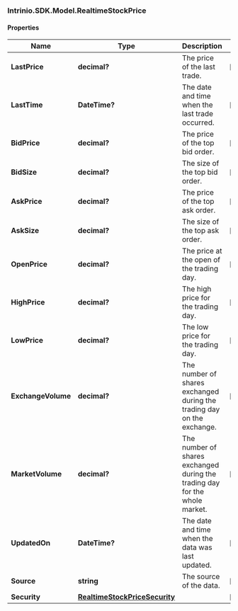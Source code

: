### Intrinio.SDK.Model.RealtimeStockPrice
#### Properties

Name | Type | Description | Notes
------------ | ------------- | ------------- | -------------
**LastPrice** | **decimal?** | The price of the last trade. | [optional] 
**LastTime** | **DateTime?** | The date and time when the last trade occurred. | [optional] 
**BidPrice** | **decimal?** | The price of the top bid order. | [optional] 
**BidSize** | **decimal?** | The size of the top bid order. | [optional] 
**AskPrice** | **decimal?** | The price of the top ask order. | [optional] 
**AskSize** | **decimal?** | The size of the top ask order. | [optional] 
**OpenPrice** | **decimal?** | The price at the open of the trading day. | [optional] 
**HighPrice** | **decimal?** | The high price for the trading day. | [optional] 
**LowPrice** | **decimal?** | The low price for the trading day. | [optional] 
**ExchangeVolume** | **decimal?** | The number of shares exchanged during the trading day on the exchange. | [optional] 
**MarketVolume** | **decimal?** | The number of shares exchanged during the trading day for the whole market. | [optional] 
**UpdatedOn** | **DateTime?** | The date and time when the data was last updated. | [optional] 
**Source** | **string** | The source of the data. | [optional] 
**Security** | [**RealtimeStockPriceSecurity**](RealtimeStockPriceSecurity.md) |  | [optional] 

